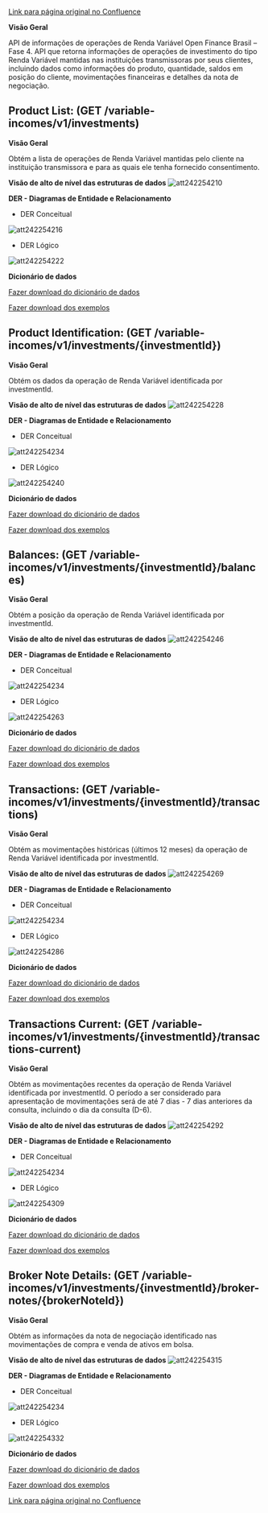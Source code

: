 [Link para página original no Confluence](https://openfinancebrasil.atlassian.net/wiki/spaces/OF/pages/242188949)

**Visão Geral**

API de informações de operações de Renda Variável Open Finance Brasil – Fase 4. API que retorna informações de operações de investimento do tipo Renda Variável mantidas nas instituições transmissoras por seus clientes, incluindo dados como informações do produto, quantidade, saldos em posição do cliente, movimentações financeiras e detalhes da nota de negociação.

## **Product List:** (GET /variable-incomes/v1/investments)

**Visão Geral**

Obtém a lista de operações de Renda Variável mantidas pelo cliente na instituição transmissora e para as quais ele tenha fornecido consentimento.

**Visão de alto de nível das estruturas de dados**
![att242254210](Informa%c3%a7%c3%b5es%20Gerais%20-%20[DC]%20Renda%20Vari%c3%a1vel%20-%20v1.1.0/attachments/image-20230405-201406.png)

**DER - Diagramas de Entidade e Relacionamento**

- DER Conceitual

![att242254216](Informa%c3%a7%c3%b5es%20Gerais%20-%20[DC]%20Renda%20Vari%c3%a1vel%20-%20v1.1.0/attachments/image-20230405-195433.png)

- DER Lógico

![att242254222](Informa%c3%a7%c3%b5es%20Gerais%20-%20[DC]%20Renda%20Vari%c3%a1vel%20-%20v1.1.0/attachments/image-20230405-195537.png)

**Dicionário de dados**

[Fazer download do dicionário de dados](https://openbanking-brasil.github.io/openapi/dictionary/variableIncomesGetInvestments_v1.csv)

[Fazer download dos exemplos](https://openbanking-brasil.github.io/openapi/dictionary/example/examples_variableIncomesGetInvestments_v1.csv)

## **Product Identification:** (GET /variable-incomes/v1/investments/{investmentId})

**Visão Geral**

Obtém os dados da operação de Renda Variável identificada por investmentId.

**Visão de alto de nível das estruturas de dados**
![att242254228](Informa%c3%a7%c3%b5es%20Gerais%20-%20[DC]%20Renda%20Vari%c3%a1vel%20-%20v1.1.0/attachments/image-20230405-195642.png)

**DER - Diagramas de Entidade e Relacionamento**

- DER Conceitual

![att242254234](Informa%c3%a7%c3%b5es%20Gerais%20-%20[DC]%20Renda%20Vari%c3%a1vel%20-%20v1.1.0/attachments/New%20Draw.png)

- DER Lógico

![att242254240](Informa%c3%a7%c3%b5es%20Gerais%20-%20[DC]%20Renda%20Vari%c3%a1vel%20-%20v1.1.0/attachments/image-20230405-195801.png)

**Dicionário de dados**

[Fazer download do dicionário de dados](https://openbanking-brasil.github.io/openapi/dictionary/variableIncomesGetInvestmentsInvestmentId_v1.csv)

[Fazer download dos exemplos](https://openbanking-brasil.github.io/openapi/dictionary/example/examples_variableIncomesGetInvestmentsInvestmentId_v1.csv)

## **Balances:** (GET /variable-incomes/v1/investments/{investmentId}/balances)

**Visão Geral**

Obtém a posição da operação de Renda Variável identificada por investmentId.

**Visão de alto de nível das estruturas de dados**
![att242254246](Informa%c3%a7%c3%b5es%20Gerais%20-%20[DC]%20Renda%20Vari%c3%a1vel%20-%20v1.1.0/attachments/image-20230405-201254.png)

**DER - Diagramas de Entidade e Relacionamento**

- DER Conceitual

![att242254234](Informa%c3%a7%c3%b5es%20Gerais%20-%20[DC]%20Renda%20Vari%c3%a1vel%20-%20v1.1.0/attachments/New%20Draw.png)

- DER Lógico

![att242254263](Informa%c3%a7%c3%b5es%20Gerais%20-%20[DC]%20Renda%20Vari%c3%a1vel%20-%20v1.1.0/attachments/image-20230405-195959.png)

**Dicionário de dados**

[Fazer download do dicionário de dados](https://openbanking-brasil.github.io/openapi/dictionary/variableIncomesGetInvestmentsInvestmentIdBalances_v1.csv)

[Fazer download dos exemplos](https://openbanking-brasil.github.io/openapi/dictionary/example/examples_variableIncomesGetInvestmentsInvestmentIdBalances_v1.csv)

## **Transactions:** (GET /variable-incomes/v1/investments/{investmentId}/transactions)

**Visão Geral**

Obtém as movimentações históricas (últimos 12 meses) da operação de Renda Variável identificada por investmentId.

**Visão de alto de nível das estruturas de dados**
![att242254269](Informa%c3%a7%c3%b5es%20Gerais%20-%20[DC]%20Renda%20Vari%c3%a1vel%20-%20v1.1.0/attachments/image-20230405-200434.png)

**DER - Diagramas de Entidade e Relacionamento**

- DER Conceitual

![att242254234](Informa%c3%a7%c3%b5es%20Gerais%20-%20[DC]%20Renda%20Vari%c3%a1vel%20-%20v1.1.0/attachments/New%20Draw.png)

- DER Lógico

![att242254286](Informa%c3%a7%c3%b5es%20Gerais%20-%20[DC]%20Renda%20Vari%c3%a1vel%20-%20v1.1.0/attachments/image-20230427-163323.png)

**Dicionário de dados**

[Fazer download do dicionário de dados](https://openbanking-brasil.github.io/openapi/dictionary/variableIncomesGetInvestmentsInvestmentIdTransactions_v1.csv)

[Fazer download dos exemplos](https://openbanking-brasil.github.io/openapi/dictionary/example/examples_variableIncomesGetInvestmentsInvestmentIdTransactions_v1.csv)

## **Transactions Current:** (GET /variable-incomes/v1/investments/{investmentId}/transactions-current)

**Visão Geral**

Obtém as movimentações recentes da operação de Renda Variável identificada por investmentId. O período a ser considerado para apresentação de movimentações será de até 7 dias - 7 dias anteriores da consulta, incluindo o dia da consulta (D-6).

**Visão de alto de nível das estruturas de dados**
![att242254292](Informa%c3%a7%c3%b5es%20Gerais%20-%20[DC]%20Renda%20Vari%c3%a1vel%20-%20v1.1.0/attachments/image-20230405-200359.png)

**DER - Diagramas de Entidade e Relacionamento**

- DER Conceitual

![att242254234](Informa%c3%a7%c3%b5es%20Gerais%20-%20[DC]%20Renda%20Vari%c3%a1vel%20-%20v1.1.0/attachments/New%20Draw.png)

- DER Lógico

![att242254309](Informa%c3%a7%c3%b5es%20Gerais%20-%20[DC]%20Renda%20Vari%c3%a1vel%20-%20v1.1.0/attachments/image-20230427-163404.png)

**Dicionário de dados**

[Fazer download do dicionário de dados](https://openbanking-brasil.github.io/openapi/dictionary/variableIncomesGetInvestmentsInvestmentIdTransactionsCurrent_v1.csv)

[Fazer download dos exemplos](https://openbanking-brasil.github.io/openapi/dictionary/example/examples_variableIncomesGetInvestmentsInvestmentIdTransactionsCurrent_v1.csv)

## **Broker Note Details:** (GET /variable-incomes/v1/investments/{investmentId}/broker-notes/{brokerNoteId})

**Visão Geral**

Obtém as informações da nota de negociação identificado nas movimentações de compra e venda de ativos em bolsa.

**Visão de alto de nível das estruturas de dados**
![att242254315](Informa%c3%a7%c3%b5es%20Gerais%20-%20[DC]%20Renda%20Vari%c3%a1vel%20-%20v1.1.0/attachments/image-20230405-200931.png)

**DER - Diagramas de Entidade e Relacionamento**

- DER Conceitual

![att242254234](Informa%c3%a7%c3%b5es%20Gerais%20-%20[DC]%20Renda%20Vari%c3%a1vel%20-%20v1.1.0/attachments/New%20Draw.png)

- DER Lógico

![att242254332](Informa%c3%a7%c3%b5es%20Gerais%20-%20[DC]%20Renda%20Vari%c3%a1vel%20-%20v1.1.0/attachments/image-20230427-163441.png)

**Dicionário de dados**

[Fazer download do dicionário de dados](https://openbanking-brasil.github.io/openapi/dictionary/variableIncomesGetInvestmentsInvestmentIdBrokerNotesBrokerNoteId_v1.csv)

[Fazer download dos exemplos](https://openbanking-brasil.github.io/openapi/dictionary/example/examples_variableIncomesGetInvestmentsInvestmentIdBrokerNotesBrokerNoteId_v1.csv)

[Link para página original no Confluence](https://openfinancebrasil.atlassian.net/wiki/spaces/OF/pages/242188949)